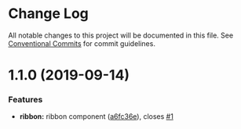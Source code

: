 # Change Log

All notable changes to this project will be documented in this file.
See [Conventional Commits](https://conventionalcommits.org) for commit guidelines.

# 1.1.0 (2019-09-14)

### Features

- **ribbon:** ribbon component ([a6fc36e](https://github.com/karthikbalajikb/KB-TechSpace-Component-Library/commit/a6fc36e)), closes [#1](https://github.com/karthikbalajikb/KB-TechSpace-Component-Library/issues/1)
